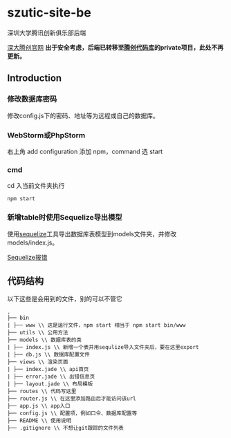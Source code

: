 # szutic-site-be
深圳大学腾讯创新俱乐部后端

[深大腾创官网](http://www.szutic.club)
**出于安全考虑，后端已转移至[腾创代码库](http://git.szutic.club)的private项目，此处不再更新。**

## Introduction

### 修改数据库密码
修改config.js下的密码、地址等为远程或自己的数据库。

### WebStorm或PhpStorm
右上角 add configuration 添加 npm，command 选 start

### cmd
cd 入当前文件夹执行
```
npm start
```

### 新增table时使用Sequelize导出模型
使用[sequelize](https://github.com/andyforever/sequelizer)工具导出数据库表模型到models文件夹，并修改models/index.js。

[Sequelize报错](https://www.jianshu.com/p/c8eb6d2471f8)

## 代码结构
  
  以下这些是会用到的文件，别的可以不管它
  ```
  .
  ├── bin
  |	├── www \\ 这是运行文件，npm start 相当于 npm start bin/www
  ├── utils \\ 公用方法
  ├── models \\ 数据库表的类
  |	├── index.js \\ 新增一个表并用sequlize导入文件夹后，要在这里export
  |	├── db.js \\ 数据库配置文件
  ├── views \\ 渲染页面
  |	├── index.jade \\ api首页
  |	├── error.jade \\ 出错信息页
  |	├── layout.jade \\ 布局模板
  ├── routes \\ 代码写这里
  ├── router.js \\ 在这里添加路由后才能访问该url
  ├── app.js \\ app入口
  ├── config.js \\ 配置项，例如口令、数据库配置等
  ├── README \\ 使用说明
  ├── .gitignore \\ 不想让git跟踪的文件列表
  ```
